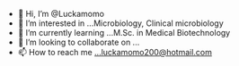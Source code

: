 - 👋 Hi, I’m @Luckamomo
- 👀 I’m interested in ...Microbiology, Clinical microbiology
- 🌱 I’m currently learning ...M.Sc. in Medical Biotechnology
- 💞️ I’m looking to collaborate on ...
- 📫 How to reach me ...luckamomo200@hotmail.com

<!---
Luckamomo/Luckamomo is a ✨ special ✨ repository because its `README.md` (this file) appears on your GitHub profile.
You can click the Preview link to take a look at your changes.
--->
